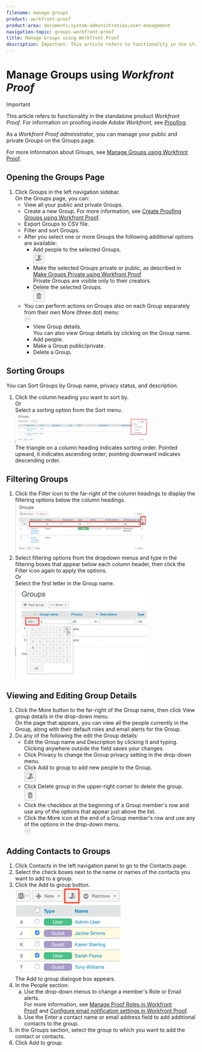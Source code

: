 ```yaml
---
filename: manage-groups
product: workfront-proof
product-area: documents;system-administration;user-management
navigation-topic: groups-workfront-proof
title: Manage Groups using Workfront Proof
description: Important: This article refers to functionality in the standalone product Workfront Proof. For information on proofing inside Adobe Workfront, see Proofing.
---
```


# Manage Groups using *Workfront Proof*

>[!IMPORTANT]
>
>This article refers to functionality in the standalone product *Workfront Proof*. For information on proofing inside *Adobe Workfront*, see [Proofing](../../../review-and-approve-work/proofing/proofing.md).

As a *Workfront Proof administrator*, you can manage your public and private Groups on the Groups page.

For more information about Groups, see [Manage Groups using Workfront Proof](#).

## Opening the Groups Page

<ol> 
 <li value="1">Click <span class="bold">Groups</span> in the left navigation sidebar.<br>On the Groups page, you can: 
  <ul> 
   <li>View all your public and private Groups.</li> 
   <li>Create a new Group. For more information, see <a href="../../../workfront-proof/wp-mnguserscontacts/groups/create-proofing-groups.md" class="MCXref xref">Create Proofing Groups using Workfront Proof</a>.</li> 
   <li>Export Groups to CSV file.</li> 
   <li>Filter and sort Groups.</li> 
   <li>After you select one or more Groups the following additional options are available: 
    <ul> 
     <li>Add people to the selected Groups.<br><img src="assets/groups-page-add-people-btn-30x29.png" alt="Groups_page-add_people_btn.png" style="width: 30;height: 29;"></li> 
     <li>Make the selected Groups private or&nbsp;public, as described in <a href="../../../workfront-proof/wp-mnguserscontacts/groups/make-groups-private.md" class="MCXref xref">Make Groups Private using Workfront Proof</a></li> <note type="note">
      Private Groups are&nbsp;visible only to their creators.&nbsp;
     </note> 
     <li>Delete the selected Groups.<br><img src="assets/trash-button.png"></li> 
    </ul></li> 
   <li>You can perform actions on Groups also on each Group separately from their own <span class="bold">More</span> (three dot) menu:<br><img src="assets/more-button-small.png"><br> 
    <ul> 
     <li>View Group details.<br>You can also view Group details by clicking on the Group name.</li> 
     <li>Add people.</li> 
     <li>Make a Group public/private.</li> 
     <li>Delete a Group.</li> 
    </ul></li> 
  </ul></li> 
</ol>

## Sorting Groups

You can Sort Groups by Group name, privacy status, and description.

<ol> 
 <li value="1">Click the column heading you want&nbsp;to sort by. <br>Or<br>Select a sorting option from the Sort menu. <br><img src="assets/groups-page-sort-menu-350x80.png" alt="Groups_page-Sort_menu.png" style="width: 350;height: 80;"><br>The triangle on a column heading indicates sorting order. Pointed upward, it indicates ascending order; pointing downward indicates descending order.</li> 
</ol>

## Filtering Groups

<ol> 
 <li value="1">Click the <span class="bold">Filter</span> icon to the far-right of the column headings to display the filtering options below the column headings.<br><img src="assets/group-page-filter-icon-and-options-350x134.png" alt="Group_page-Filter_icon_and_options.png" style="width: 350;height: 134;"></li> 
 <li value="2">Select filtering options from the dropdown menus and type in the filtering boxes that appear below each column header, then click the <span class="bold">Filter</span> icon again to apply the options.<br>Or<br>Select the first letter in the Group name. <br><img src="assets/groups-page-filtering-by-letter-350x245.png" alt="Groups_page-filtering_by_letter.png" style="width: 350;height: 245;"></li> 
</ol>

## Viewing and Editing Group Details

<ol> 
 <li value="1">Click the <span class="bold">More</span> button to the far-right of the Group name, then click <span class="bold">View group details</span> in the drop-down menu.<br>On the page that appears, you can view&nbsp;all the people currently in the Group, along with their default roles and email alerts for the Group.</li> 
 <li value="2">Do any of the following the edit the Group details: 
  <ul> 
   <li>Edit the Group name and <span class="bold">Description</span>&nbsp;by clicking it and typing. Clicking anywhere outside the field saves your changes.</li> 
   <li>Click <span class="bold">Privacy</span> to change the Group privacy setting in the drop-down menu.</li> 
   <li>Click <span class="bold">Add to group</span> to add new people to the Group.<br><img src="assets/add-to-group-btn.png" alt="Add_to_Group_btn.png"></li> 
   <li>Click <span class="bold">Delete group</span> in the upper-right corner to delete the group.<br><img src="assets/trash-button.png" alt="Trash_button.png"></li> 
   <li>Click the checkbox at the beginning of a Group member's row and use any of the options that appear just above the list.<br></li> 
   <li>Click the <span class="bold">More</span> icon at the end of a Group member's row and use any of the options in the drop-down menu.<br><img src="assets/more-button-small.png" alt="More_button_small.png"></li> 
  </ul></li> 
</ol>

## Adding Contacts to Groups

<ol> 
 <li value="1">Click <span class="bold">Contacts</span> in the left navigation panel to go&nbsp;to the&nbsp;<span class="bold">Contacts&nbsp;</span>page.</li> 
 <li value="2">Select the check boxes next to the name or names of the contacts you want to add to a group.</li> 
 <li value="3">Click the&nbsp;<span class="bold">Add to group&nbsp;</span>button.<br><img src="assets/screenshot-2018-04-06-15-27-17.png"><br>The&nbsp;<span class="bold">Add to group&nbsp;</span>dialogue box appears.</li> 
 <li value="4">In the&nbsp;<span class="bold">People&nbsp;</span>section: 
  <ol style="list-style-type: lower-alpha;"> 
   <li value="1">Use the drop-down menus to change a member's&nbsp;<span class="bold">Role&nbsp;</span>or&nbsp;<span class="bold">Email alerts.<br></span>For more information, see&nbsp;<a href="../../../workfront-proof/wp-work-proofsfiles/share-proofs-and-files/manage-proof-roles.md" class="MCXref xref">Manage Proof Roles in Workfront Proof</a>&nbsp;and&nbsp;<a href="../../../workfront-proof/wp-emailsntfctns/email-alerts/config-email-notification-settings-wp.md" class="MCXref xref">Configure email notification settings in Workfront Proof</a>.</li> 
   <li value="2">Use the&nbsp;<span class="bold">Enter a contact name or email address&nbsp;</span>field to add additional contacts to the group.</li> 
  </ol></li> 
 <li value="5">In the&nbsp;<span class="bold">Groups&nbsp;</span>section, select the group to which you want to add the contact or contacts.</li> 
 <li value="6">Click&nbsp;<span class="bold">Add to group.</span></li> 
</ol>

